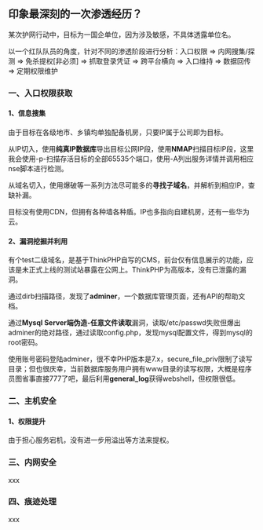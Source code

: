 ## 印象最深刻的一次渗透经历？

某次护网行动中，目标为一国企单位，因为涉及敏感，不具体透露单位名。

以一个红队队员的角度，针对不同的渗透阶段进行分析：入口权限 => 内网搜集/探测 => 免杀提权[非必须] => 抓取登录凭证 => 跨平台横向 => 入口维持 => 数据回传 => 定期权限维护

### 一、入口权限获取

#### 1、信息搜集

由于目标在各级地市、乡镇均单独配备机房，只要IP属于公司即为目标。

从IP切入，使用**纯真IP数据库**导出目标公网IP段，使用**NMAP**扫描目标IP段，这里我会使用-p-扫描存活目标的全部65535个端口，使用-A列出服务详情并调用相应nse脚本进行检测。

从域名切入，使用爆破等一系列方法尽可能多的**寻找子域名**，并解析到相应IP，查缺补漏。

目标没有使用CDN，但拥有各种墙各种盾。IP也多指向自建机房，还有一些华为云。

#### 2、漏洞挖掘并利用

有个test二级域名，是基于ThinkPHP自写的CMS，前台仅有信息展示的功能，应该是未正式上线的测试站暴露在公网上。ThinkPHP为高版本，没有已泄露的漏洞。

通过dirb扫描路径，发现了**adminer**，一个数据库管理页面，还有API的帮助文档。

通过**Mysql Server端伪造-任意文件读取**漏洞，读取/etc/passwd失败但爆出adminer的绝对路径，通过读取config.php，发现mysql配置文件，得到mysql的root密码。

使用账号密码登陆adminer，很不幸PHP版本是7.x，secure_file_priv限制了读写目录；但也很庆幸，当前数据库服务用户拥有www目录的读写权限，大概是程序员图省事直接777了吧，最后利用**general_log**获得webshell，但权限很低。

### 二、主机安全

#### 1、权限提升

由于担心服务宕机，没有进一步用溢出等方法来提权。

### 三、内网安全

xxx

### 四、痕迹处理

xxx
